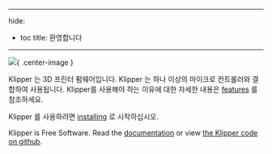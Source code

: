 ***

hide:

- toc title: 환영합니다

***

![](img/klipper-logo.png){ .center-image }

Klipper 는 3D 프린터 펌웨어입니다. Klipper 는 하나 이상의 마이크로 컨트롤러와 결합하여 사용됩니다. Klipper를 사용해야 하는 이유에 대한 자세한 내용은 [features](Features.md) 를 참조하세요.

Klipper 를 사용하려면 [installing](Installation.md) 로 시작하십시오.

Klipper is Free Software. Read the [documentation](Overview.md) or view [the Klipper code on github](https://github.com/Klipper3d/klipper).
